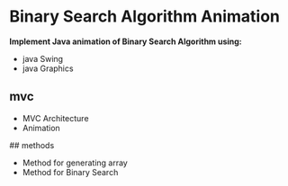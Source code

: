 # Binary Search Algorithm Animation
**Implement Java animation of Binary Search Algorithm using:**
<ul>
    <li>java Swing</li>
    <li>java Graphics</li>
</ul>

## mvc
<ul>
    <li>MVC Architecture</li>
    <li>Animation</li>
</ul>
## methods
<ul>
    <li>Method for generating array</li>
    <li>Method for Binary Search</li>
</ul>